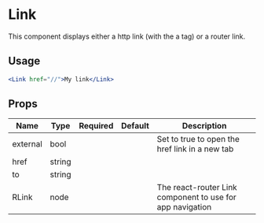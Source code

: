 # Link

This component displays either a http link (with the a tag) or a router link.

## Usage

```jsx
<Link href="//">My link</Link>
```

## Props

| Name     | Type   | Required | Default | Description                                               |
| -------- | ------ | -------- | ------- | --------------------------------------------------------- |
| external | bool   |          |         | Set to true to open the href link in a new tab            |
| href     | string |          |         |                                                           |
| to       | string |          |         |                                                           |
| RLink    | node   |          |         | The react-router Link component to use for app navigation |
